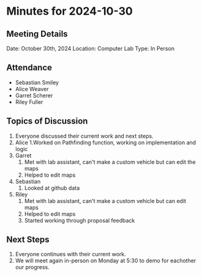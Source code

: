 # Minutes for 2024-10-30

## Meeting Details

Date: October 30th, 2024
Location: Computer Lab
Type: In Person

## Attendance

 - Sebastian Smiley
 - Alice Weaver
 - Garret Scherer
 - Riley Fuller

## Topics of Discussion

 1. Everyone discussed their current work and next steps.
 2. Alice
    1.Worked on Pathfinding function, working on implementation and logic
 3. Garret
    1. Met with lab assistant, can't make a custom vehicle but can edit the maps
    2. Helped to edit maps 
 4. Sebastian
    1. Looked at github data
 5. Riley 
    1. Met with lab assistant, can't make a custom vehicle but can edit maps
    2. Helped to edit maps
    3. Started working through proposal feedback
## Next Steps

 1. Everyone continues with their current work.
 2. We will meet again in-person on Monday at 5:30 to demo for eachother our progress.
